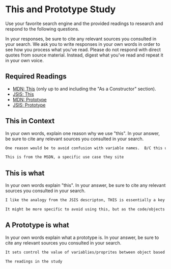 # This and Prototype Study

Use your favorite search engine and the provided readings to research and
respond to the following questions.

In your responses, be sure to cite any relevant sources you consulted in your
search. We ask you to write responses in your own words in order to see how you
process what you've read. Please do not respond with direct quotes from source
material. Instead, digest what you've read and repeat it in your own voice.

## Required Readings

-   [MDN: This](https://developer.mozilla.org/en-US/docs/Web/JavaScript/Reference/Operators/this)
(only up to and including the "As a Constructor" section).
-   [JSIS: This](http://javascriptissexy.com/understand-javascripts-this-with-clarity-and-master-it/)
-   [MDN: Prototype](https://developer.mozilla.org/en-US/docs/Learn/JavaScript/Objects/Object_prototypes)
-   [JSIS: Prototype](http://javascriptissexy.com/javascript-prototype-in-plain-detailed-language/)

## This in Context

In your own words, explain one reason why we use "this". In your answer, be
sure to cite any relevant sources you consulted in your search.

```md
One reason would be to avoid confusion with variable names.  B/C this used inside of a function will not be confused with a variable of a similar name otuside the function you can be sure you're calling what what was intentend.

This is from the MSDN, a specific use case they site
```

## This is what

In your own words explain "this".  In your answer, be
sure to cite any relevant sources you consulted in your search.

```md
I like the analogy from the JSIS descripton, THIS is essentially a key word that references back to function/area the variable is being called.  Similar to a pronun refering back to a person in a sentance.

It might be more specific to avoid using this, but as the code/objects got complicated THIS key words could avoid writing long strings to call variables from inside objects
```

## A Prototype is what

In your own words explain what a prototype is.  In your answer, be
sure to cite any relevant sources you consulted in your search.

```md
It sets control the value of variablies/proprites between object based on their creation.

The readings in the study
```
